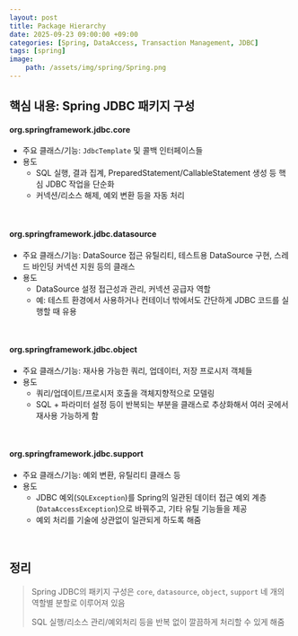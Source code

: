 ```yaml
---
layout: post
title: Package Hierarchy
date: 2025-09-23 09:00:00 +09:00
categories: [Spring, DataAccess, Transaction Management, JDBC]
tags: [spring]
image:
    path: /assets/img/spring/Spring.png
---
```


## 핵심 내용: Spring JDBC 패키지 구성

#### org.springframework.jdbc.core

- 주요 클래스/기능: `JdbcTemplate` 및 콜백 인터페이스들
- 용도
  - SQL 실행, 결과 집계, PreparedStatement/CallableStatement 생성 등 핵심 JDBC 작업을 단순화
  - 커넥션/리소스 해제, 예외 변환 등을 자동 처리

<br>

#### org.springframework.jdbc.datasource

- 주요 클래스/기능: DataSource 접근 유틸리티, 테스트용 DataSource 구현, 스레드 바인딩 커넥션 지원 등의 클래스
- 용도
  - DataSource 설정 접근성과 관리, 커넥션 공급자 역할
  - 예: 테스트 환경에서 사용하거나 컨테이너 밖에서도 간단하게 JDBC 코드를 실행할 때 유용

<br>

#### org.springframework.jdbc.object

- 주요 클래스/기능: 재사용 가능한 쿼리, 업데이터, 저장 프로시저 객체들
- 용도
  - 쿼리/업데이트/프로시저 호출을 객체지향적으로 모델링
  - SQL + 파라미터 설정 등이 반복되는 부분을 클래스로 추상화해서 여러 곳에서 재사용 가능하게 함

<br>

#### org.springframework.jdbc.support

- 주요 클래스/기능: 예외 변환, 유틸리티 클래스 등
- 용도
  - JDBC 예외(`SQLException`)를 Spring의 일관된 데이터 접근 예외 계층(`DataAccessException`)으로 바꿔주고, 기타 유틸 기능들을 제공
  - 예외 처리를 기술에 상관없이 일관되게 하도록 해줌

<br>

## 정리

> Spring JDBC의 패키지 구성은 `core`, `datasource`, `object`, `support` 네 개의 역할별 분할로 이루어져 있음
>
> SQL 실행/리소스 관리/예외처리 등을 반복 없이 깔끔하게 처리할 수 있게 해줌